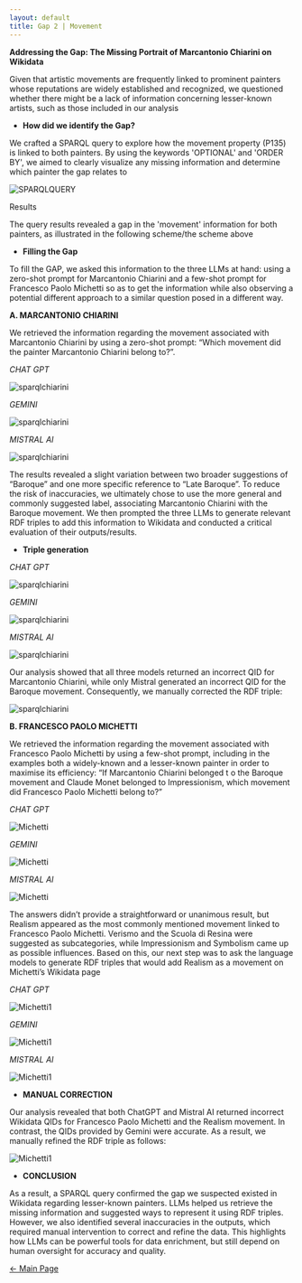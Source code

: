 ```yaml
---
layout: default
title: Gap 2 | Movement
---
```


**Addressing the Gap: The Missing Portrait of Marcantonio Chiarini on Wikidata**

Given that artistic movements are frequently linked to prominent painters whose reputations are widely established and recognized, we questioned whether there might be a lack of information concerning lesser-known artists, such as those included in our analysis

- **How did we identify the Gap?**

We crafted a SPARQL query to explore how the movement property (P135) is linked to both painters. By using the keywords 'OPTIONAL' and 'ORDER BY', we aimed to clearly visualize any missing information and determine which painter the gap relates to

![SPARQLQUERY](/abremipainters/assets/images/Immagine5.jpg)


Results 

The query results revealed a gap in the 'movement' information for both painters, as illustrated in the following scheme/the scheme above

- **Filling the Gap**

To fill the GAP, we asked this information to the three LLMs at hand: using a zero-shot prompt for Marcantonio Chiarini and a few-shot prompt for Francesco Paolo Michetti so as to get the information while also observing a potential different approach to a similar question posed in a different way.

**A. MARCANTONIO CHIARINI**

We retrieved the information regarding the movement associated with Marcantonio Chiarini by using a zero-shot prompt: “Which movement did the painter Marcantonio Chiarini belong to?”.


*CHAT GPT*

![sparqlchiarini](/abremipainters/assets/images/Immagine8.jpg)

*GEMINI*
   
![sparqlchiarini](/abremipainters/assets/images/Immagine9.jpg)
 
*MISTRAL AI*

![sparqlchiarini](/abremipainters/assets/images/Immagine10.jpg)

The results revealed a slight variation between two broader suggestions of “Baroque” and one more specific reference to “Late Baroque”. To reduce the risk of inaccuracies, we ultimately chose to use the more general and commonly suggested label, associating Marcantonio Chiarini with the Baroque movement. We then prompted the three LLMs to generate relevant RDF triples to add this information to Wikidata and conducted a critical evaluation of their outputs/results.

- **Triple generation**

*CHAT GPT*

![sparqlchiarini](/abremipainters/assets/images/CHIARINI1.png)

*GEMINI*

![sparqlchiarini](/abremipainters/assets/images/CHIARINI2.png)

*MISTRAL AI*

![sparqlchiarini](/abremipainters/assets/images/CHIARINI3.png)

Our analysis showed that all three models returned an incorrect QID for Marcantonio Chiarini, while only Mistral generated an incorrect QID for the Baroque movement. Consequently, we manually corrected the RDF triple:

![sparqlchiarini](/abremipainters/assets/images/CHIARINI4.png) 


**B. FRANCESCO PAOLO MICHETTI**

We retrieved the information regarding the movement associated with Francesco Paolo Michetti by using a few-shot prompt, including in the examples both a widely-known and a lesser-known painter in order to maximise its efficiency: “If Marcantonio Chiarini belonged t
o the Baroque movement and Claude Monet belonged to Impressionism, which movement did Francesco Paolo Michetti belong to?”

*CHAT GPT*

![Michetti](/abremipainters/assets/images/Immagine11.jpg)

*GEMINI*

![Michetti](/abremipainters/assets/images/Immagine12.jpg)

*MISTRAL AI*

![Michetti](/abremipainters/assets/images/Immagine13.jpg)

The answers didn’t provide a straightforward or unanimous result, but Realism appeared as the most commonly mentioned movement linked to Francesco Paolo Michetti. Verismo and the Scuola di Resina were suggested as subcategories, while Impressionism and Symbolism came up as possible influences. Based on this, our next step was to ask the language models to generate RDF triples that would add Realism as a movement on Michetti’s Wikidata page

*CHAT GPT*

![Michetti1](abremipainters/assets/images/Michetti1.png)

*GEMINI*

![Michetti1](abremipainters/assets/images/Michetti2.png)

*MISTRAL AI* 

![Michetti1](abremipainters/assets/images/Michetti3.png)

- **MANUAL CORRECTION**

Our analysis revealed that both ChatGPT and Mistral AI returned incorrect Wikidata QIDs for Francesco Paolo Michetti and the Realism movement. In contrast, the QIDs provided by Gemini were accurate. As a result, we manually refined the RDF triple as follows:

![Michetti1](abremipainters/assets/images/Michetti4.png)


- **CONCLUSION**

As a result, a SPARQL query confirmed the gap we suspected existed in Wikidata regarding lesser-known painters. LLMs helped us retrieve the missing information and suggested ways to represent it using RDF triples. However, we also identified several inaccuracies in the outputs, which required manual intervention to correct and refine the data. 
This highlights how LLMs can be powerful tools for data enrichment, but still depend on human oversight for accuracy and quality.




[← Main Page](./)

